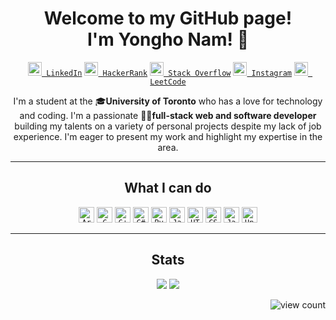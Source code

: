 <h1 align="center">
Welcome to my GitHub page!
<br/> I'm Yongho Nam! 👋
</h1>
<p align="center">
<code><a href="https://www.linkedin.com/in/yongho-nam-6872b21a1/" title="LinkedIn Profile"><img width="22" src="https://cdn.jsdelivr.net/gh/devicons/devicon/icons/linkedin/linkedin-original.svg"> LinkedIn</a></code>
<code><a href="https://www.hackerrank.com/dydgh2011" title="HackerRank Profile"><img width="22" src="https://upload.wikimedia.org/wikipedia/commons/4/40/HackerRank_Icon-1000px.png"> HackerRank</a></code>
<code><a href="https://stackoverflow.com/users/11796117/mark-nam" title="Stack Overflow Profile"><img width="22" src="https://upload.wikimedia.org/wikipedia/commons/e/ef/Stack_Overflow_icon.svg"> Stack Overflow</a></code>
<code><a href="https://www.instagram.com/bass_in_sink/"  title="Instagram Profile"><img width="22" src="https://upload.wikimedia.org/wikipedia/commons/e/e7/Instagram_logo_2016.svg"> Instagram</a></code>
 <code><a href="https://leetcode.com/dydgh2011/"  title="LeetCode Profile"><img width="22" src="https://upload.wikimedia.org/wikipedia/commons/a/ab/LeetCode_logo_white_no_text.svg"> LeetCode</a></code>
</p>
<p align="center">
I'm a student at the 🎓<strong>University of Toronto</strong> who has a love for technology and coding. I'm a passionate 👨‍💻<strong>full-stack web and software developer</strong> building my talents on a variety of personal projects despite my lack of job experience. I'm eager to present my work and highlight my expertise in the area.
</p>
<hr>
<h2 align="center">
What I can do
</h2>
<p align="center" >
  <code><img title="Arduino" height="25" src="https://cdn.jsdelivr.net/gh/devicons/devicon/icons/arduino/arduino-original.svg"></code>
  <code><img title="C" height="25" src="https://cdn.jsdelivr.net/gh/devicons/devicon/icons/c/c-original.svg"></code>
  <code><img title="C++" height="25" src="https://cdn.jsdelivr.net/gh/devicons/devicon/icons/cplusplus/cplusplus-original.svg"></code>
  <code><img title="C#" height="25" src="https://cdn.jsdelivr.net/gh/devicons/devicon/icons/csharp/csharp-original.svg"></code>
  <code><img title="Python" height="25" src="https://cdn.jsdelivr.net/gh/devicons/devicon/icons/python/python-original.svg"></code>
  <code><img title="Java" height="25" src="https://cdn.jsdelivr.net/gh/devicons/devicon/icons/java/java-original.svg"></code>
  <code><img title="HTML" height="25" src="https://cdn.jsdelivr.net/gh/devicons/devicon/icons/html5/html5-original.svg"></code>
  <code><img title="CSS" height="25" src="https://cdn.jsdelivr.net/gh/devicons/devicon/icons/css3/css3-original.svg"></code>
  <code><img title="Javascript" height="25" src="https://cdn.jsdelivr.net/gh/devicons/devicon/icons/javascript/javascript-original.svg"></code>
  <code><img title="Unity" height="25"  src="https://cdn.jsdelivr.net/gh/devicons/devicon/icons/unity/unity-original.svg"></code>
</p>
<hr>
<h2 align="center">
Stats
</h2>
<p align="center">
<picture>
<source
  srcset="https://github-readme-stats.vercel.app/api?username=dydgh2011&show_icons=true&theme=dark&hide_border=true&include_all_commits=true&count_private=true&disable_animations=true"
  media="(prefers-color-scheme: dark)"
/>
<source
  srcset="https://github-readme-stats.vercel.app/api?username=dydgh2011&show_icons=true&hide_border=true&include_all_commits=true&count_private=true&disable_animations=true"
  media="(prefers-color-scheme: light), (prefers-color-scheme: no-preference)"
/>
<img src="https://github-readme-stats.vercel.app/api?username=dydgh2011&show_icons=true&hide_border=true&include_all_commits=true&count_private=true&disable_animations=true" />
</picture>
<picture>
<source
  srcset="https://github-readme-stats.vercel.app/api/top-langs/?username=dydgh2011&theme=dark&hide_border=true&size_weight=0.5&count_weight=0.5&layout=compact&disable_animations=true"
  media="(prefers-color-scheme: dark)"
/>
<source
  srcset="https://github-readme-stats.vercel.app/api/top-langs/?username=dydgh2011&theme=light&hide_border=true&size_weight=0.5&count_weight=0.5&layout=compact&disable_animations=true"
  media="(prefers-color-scheme: light), (prefers-color-scheme: no-preference)"
/>
<img src="https://github-readme-stats.vercel.app/api/top-langs/?username=dydgh2011&hide_border=true&size_weight=0.5&count_weight=0.5&layout=compact&disable_animations=true" />
</picture>
</p>
<p align="right">
<img title="view count"  src="https://komarev.com/ghpvc/?username=dydgh2011&color=lightgray&style=for-the-badge">
</p>
